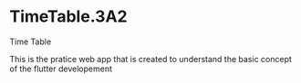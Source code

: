 # TimeTable.3A2
Time Table

This is the pratice web app that is created to understand the basic concept of the flutter developement
